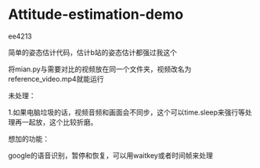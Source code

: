 # Attitude-estimation-demo
ee4213

简单的姿态估计代码，估计b站的姿态估计都强过我这个

将mian.py与需要对比的视频放在同一个文件夹，视频改名为reference_video.mp4就能运行

未处理：

1.如果电脑垃圾的话，视频音频和画面会不同步，这个可以time.sleep来强行等处理再一起放，这个比较折磨。

想加的功能：

google的语音识别，暂停和恢复，可以用waitkey或者时间帧来处理



